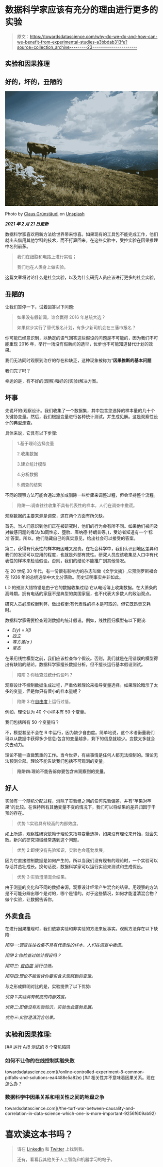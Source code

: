 # 数据科学家应该有充分的理由进行更多的实验

> 原文：<https://towardsdatascience.com/why-do-we-do-and-how-can-we-benefit-from-experimental-studies-a3bbdab313fe?source=collection_archive---------23----------------------->

## 实验和因果推理

## 好的，坏的，丑陋的

![](img/9fd6f91023a88489eef671d1bb70f50c.png)

Photo by [Claus Grünstäudl](https://unsplash.com/@w18?utm_source=unsplash&utm_medium=referral&utm_content=creditCopyText) on [Unsplash](https://unsplash.com/s/photos/the-good%2C-the-bad%2C-and-the-ugly?utm_source=unsplash&utm_medium=referral&utm_content=creditCopyText)

***2021 年 2 月 21 日更新***

数据科学家喜欢用新方法给世界带来惊喜。如果现有的工具包不能完成工作，他们就出去借用其他学科的技术，而不打算回来。在这些实验中，受控实验在因果推理中名列前茅。

> 我们在细胞和电路上进行实验；
> 
> 我们也在人类身上做实验。

这篇文章将讨论什么是社会实验，以及为什么研究人员应该进行更多的社会实验。

## 丑陋的

让我们暂停一下，试着回答以下问题:

> 如果没有假新闻，谁会赢得 2016 年总统大选？
> 
> 如果优步实行了替代报名计划，有多少新司机会在三藩市报名？

你可能已经意识到，以确定的语气回答这些假设的问题是不可能的，因为我们不可能重现 2016 年，举行一场没有假新闻的选举，优步也不可能知道替代计划的效果。

我们无法同时观察到治疗的存在和缺乏，这种现象被称为“**因果推断的基本问题**

我们完了吗？

幸运的是，有不好的(观察)和好的(实验)解决方案。

## 坏事

先说坏的:观察设计。我们收集了一个数据集，其中包含您选择的样本量的几十个关键协变量。然后，我们根据变量进行各种统计测试，并生成见解。这是观察性设计的典型走查。

具体来说，它具有以下步骤:

> 1.基于理论选择变量
> 
> 2.收集数据
> 
> 3.建立统计模型
> 
> 4.分析数据
> 
> 5.调查的结果

不同的观察方法可能会通过添加或删除一些步骤来调整过程，但会坚持整个流程。

> 陷阱一:调查往往收集不具有代表性的样本，人们在调查中撒谎。

观察数据的主要来源是调查，这在两个方面有所欠缺。

首先，当人们意识到他们正在被研究时，他们的行为会有所不同。如果他们被问及对敏感问题的看法(如同性恋、堕胎、唐纳德·特朗普等。)，受访者知道有一个‘标准’答案。所以，他们隐藏自己的真实意见，给出社会可以接受的答案。

第二，获得有代表性的样本既困难又昂贵。在社会科学中，我们认识到地区差异和我们的发现可以应用的程度，也就是外部有效性。研究人员应该收集总人口中有代表性的样本来检验假设。否则，我们的结论不能推广到其他情况。

在 20 世纪 30 年代，有一份很有影响力的杂志叫做《文学文摘》,它预测罗斯福会在 1936 年的总统选举中大比分落败。历史证明事实并非如此。

LD 的预测大错特错是由于它的数据收集过程:它从电话簿上收集数据。在大萧条的高峰期，拥有电话的家庭不是典型的美国家庭，也不代表大多数人的政治观点。

研究人员必须权衡利弊，做出权衡:有代表性的样本是可取的，但它既昂贵又耗时。

数据科学家需要检查观测数据的统计假设。例如，线性回归模型有以下假设:

*   *E(y) = Xβ*
*   *独立*
*   *等方差(σ )*
*   *常态*

在采用线性模型之前，我们应该检查每个假设。否则，我们就是在用错误的模型得出有缺陷的结论。数据科学家擅长数据分析，但不擅长运行基本假设测试。

> 陷阱 2:你检查过统计假设吗？

观察设计不控制数据生成过程，严重依赖理论来指导变量选择。如果理论暗示了太多的变量，但是你只有很小的样本量呢？

> 陷阱 3:在[自由度](https://en.wikipedia.org/wiki/Degrees_of_freedom_(statistics))上运行过低。

例如，理论认为 40 个小样本有 50 个变量。

我们包括所有 50 个变量吗？

不，模型甚至不会在 R 中运行，因为缺少自由度。简单地说，这个术语衡量我们可以从数据中获得多少信息:包含的变量越多，剩下的信息就越少。变数太多就会失去动力。

理论不能一直做繁重的工作。当今世界，有些事情是任何人都无法控制的。理论无法预测全部。理论不能告诉我们包括不可观测的变量。

> **陷阱四:理论不能告诉你要包含未观察到的变量。**

## 好人

实验有一个随机分配过程，消除了实验组之间的任何先验偏差，并有“苹果对苹果”的比较。在保持所有其他变量不变的情况下，我们可以将结果的差异归因于干预的存在。

> 优势 1:实验具有较高的内部效度。

如上所述，观察性研究依赖于理论来指导变量选择，如果没有理论来开始，就会失败。新兴的研究领域经常遇到这个问题。

> 优势 2:即使没有先验知识，实验也会蓬勃发展。

因为它直接控制数据是如何产生的，所以当我们没有现有的理论时，一个实验可以存活并茁壮成长。换句话说，数据科学家可以运行实验来测试和生成假设。

> 优势 3:实验澄清混合结果。

由于测量的变化和不同的数据来源，观察设计经常产生混合的结果。用观察的方法是不可能分辨出哪个是对的，哪个是错的。对于这些情况，如何才能澄清混合物？做个实验，让数据告诉你。

## 外卖食品

在进行因果推理时，我们依靠实验和非实验的方法来反事实。观察方法存在以下缺陷:

*陷阱一:调查往往收集不具有代表性的样本，人们在调查中撒谎。*

*陷阱 2:你检查过统计假设吗？*

*陷阱三:* [*自由度*](https://en.wikipedia.org/wiki/Degrees_of_freedom_(statistics)) *运行过低。*

*陷阱四:理论不能告诉你要包含未观察到的变量。*

与之形成鲜明对比的是，实验提供了以下优势:

*优势 1:实验具有较高的内部效度。*

*优势二:即使没有先验知识，实验也会蓬勃发展。*

*优势三:实验澄清混合结果。*

## 实验和因果推理:

[](/online-controlled-experiment-8-common-pitfalls-and-solutions-ea4488e5a82e) [## 运行 A/B 测试的 8 个常见陷阱

### 如何不让你的在线控制实验失败

towardsdatascience.com](/online-controlled-experiment-8-common-pitfalls-and-solutions-ea4488e5a82e) [](/the-turf-war-between-causality-and-correlation-in-data-science-which-one-is-more-important-9256f609ab92) [## 相关性并不意味着因果关系。现在怎么办？

### 数据科学中因果关系和相关性之间的地盘之争

towardsdatascience.com](/the-turf-war-between-causality-and-correlation-in-data-science-which-one-is-more-important-9256f609ab92) 

# 喜欢读这本书吗？

> 请在 [LinkedIn](https://www.linkedin.com/in/leihuaye/) 和 [Twitter](https://twitter.com/leihua_ye) 上找到我。
> 
> 还有，看看我其他关于人工智能和机器学习的帖子。